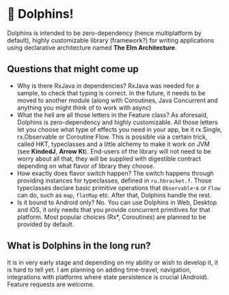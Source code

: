 # 🐬 Dolphins!
Dolphins is intended to be zero-dependency (hence multiplatform by default), highly customizable library (framework?)
for writing applications using declarative architecture named **The Elm Architecture**.

## Questions that might come up
- Why is there RxJava in dependencies?
RxJava was needed for a sample, to check that typing is correct. In the future, it needs to be moved to another module
(along with Coroutines, Java Concurrent and anything you might think of to work with async)
- What the hell are all those letters in the Feature class?
As aforesaid, Dolphins is zero-dependency and highly customizable. All those letters let you choose what type of effects you need in your app,
be it rx.Single, rx.Observable or Coroutine Flow. This is possible via a certain trick, called HKT, typeclasses and a little
alchemy to make it work on JVM (see **KindedJ**, **Arrow Kt**). End-users of the library will not need to be worry about all that, they will be supplied
with digestible contract depending on what flavor of library they choose.
- How exactly does flavor switch happen?
The switch happens through providing instances for typeclasses, defined in `ru.hbracket.f`. Those typeclasses declare basic
primitive operations that `Observable`-s or `Flow` can do, such as `map`, `flatMap` etc. After that, Dolphins handle the rest.
- Is it bound to Android only?
No. You can use Dolphins in Web, Desktop and iOS, it only needs that you provide concurrent primitives for that platform.
Most popular choices (Rx*, Coroutines) are planned to be provided by default.

## What is Dolphins in the long run?
It is in very early stage and depending on my ability or wish to develop it, it is hard to tell yet.
I am planning on adding time-travel, navigation, integrations with platforms where state persistence is crucial (Android).
Feature requests are welcome.
